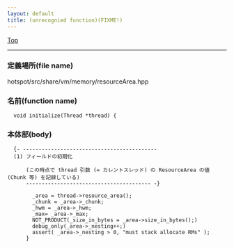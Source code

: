 ```yaml
---
layout: default
title: (unrecognied function)(FIXME!)
---
```

[Top](../index.html)

--- 
### 定義場所(file name)
hotspot/src/share/vm/memory/resourceArea.hpp

### 名前(function name)
```
  void initialize(Thread *thread) {
```

### 本体部(body)
```
  {- -------------------------------------------
  (1) フィールドの初期化
    
      (この時点で thread 引数 (= カレントスレッド) の ResourceArea の値 (Chunk 等) を記録している)
      ---------------------------------------- -}

	    _area = thread->resource_area();
	    _chunk = _area->_chunk;
	    _hwm = _area->_hwm;
	    _max= _area->_max;
	    NOT_PRODUCT(_size_in_bytes = _area->size_in_bytes();)
	    debug_only(_area->_nesting++;)
	    assert( _area->_nesting > 0, "must stack allocate RMs" );
	  }
	
```


